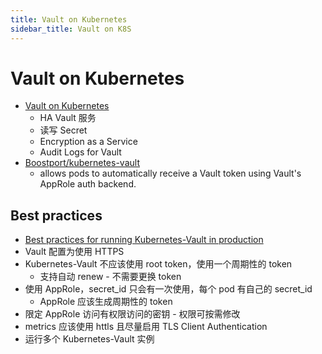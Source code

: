 ```yaml
---
title: Vault on Kubernetes
sidebar_title: Vault on K8S
---
```


# Vault on Kubernetes
* [Vault on Kubernetes](https://www.vaultproject.io/docs/platform/k8s)
  * HA Vault 服务
  * 读写 Secret
  * Encryption as a Service
  * Audit Logs for Vault
* [Boostport/kubernetes-vault](https://github.com/Boostport/kubernetes-vault)
  * allows pods to automatically receive a Vault token using Vault's AppRole auth backend.

## Best practices
* [Best practices for running Kubernetes-Vault in production](https://github.com/Boostport/kubernetes-vault/blob/master/best-practices.md)
* Vault 配置为使用 HTTPS
* Kubernetes-Vault 不应该使用 root token，使用一个周期性的 token
  * 支持自动 renew - 不需要更换 token
* 使用 AppRole，secret_id 只会有一次使用，每个 pod 有自己的 secret_id
  * AppRole 应该生成周期性的 token
* 限定 AppRole 访问有权限访问的密钥 - 权限可按需修改
* metrics 应该使用 httls 且尽量启用 TLS Client Authentication
* 运行多个 Kubernetes-Vault 实例
